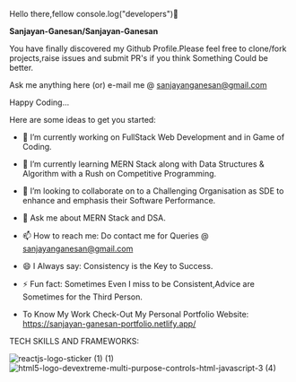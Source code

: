 Hello there,fellow
console.log("developers")👋


**Sanjayan-Ganesan/Sanjayan-Ganesan** 

You have finally discovered my Github Profile.Please feel free to clone/fork projects,raise issues and submit PR's if you think Something Could be better.

Ask me anything here (or) e-mail me @ sanjayanganesan@gmail.com

Happy Coding...

Here are some ideas to get you started:

- 🔭 I’m currently working on FullStack Web Development and in Game of Coding.


- 🌱 I’m currently learning MERN Stack along with Data Structures & Algorithm with a Rush on Competitive Programming.


- 👯 I’m looking to collaborate on to a Challenging Organisation as SDE to enhance and emphasis their Software Performance.


- 💬 Ask me about MERN Stack and DSA.


- 📫 How to reach me: Do contact me for Queries @ sanjayanganesan@gmail.com


- 😄 I Always say: Consistency is the Key to Success.


- ⚡ Fun fact: Sometimes Even I miss to be Consistent,Advice are Sometimes for the Third Person.

- To Know My Work Check-Out My Personal Portfolio Website: https://sanjayan-ganesan-portfolio.netlify.app/

TECH SKILLS AND FRAMEWORKS:

![reactjs-logo-sticker (1) (1)](https://user-images.githubusercontent.com/97502651/171917003-0a022638-da24-4efd-9f49-7c631a8c628d.jpg)    ![html5-logo-devextreme-multi-purpose-controls-html-javascript-3 (4)](https://user-images.githubusercontent.com/97502651/171917366-8342d73d-233d-4a6d-b933-1830d8ad37bc.jpg)








